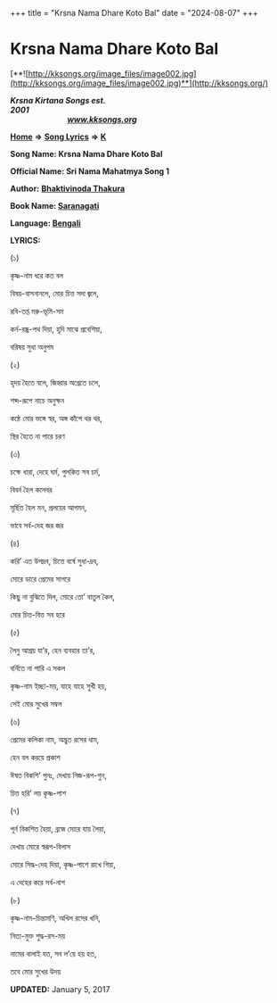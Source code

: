 +++
title = "Krsna Nama Dhare Koto Bal"
date = "2024-08-07"
+++

# Krsna Nama Dhare Koto Bal
[**![http://kksongs.org/image_files/image002.jpg](http://kksongs.org/image_files/image002.jpg)**](http://kksongs.org/)

**_Krsna Kirtana Songs est. 2001_**                                                                                                                                                 **_www.kksongs.org_**

**[Home](http://kksongs.org/)** **⇒** **[Song Lyrics](http://kksongs.org/lyrics.html)** **⇒** **[K](http://kksongs.org/songs/song_k.html)**

**Song Name: Krsna Nama Dhare Koto Bal**

**Official Name: Sri Nama Mahatmya Song 1**

**Author:** [**Bhaktivinoda Thakura**](http://kksongs.org/authors/list/bhaktivinoda.html)

**Book Name: [Saranagati](http://kksongs.org/authors/literature/saranagati.html)**

**Language: [Bengali](http://kksongs.org/language/list/bengali.html)**

**LYRICS:**

(১)

কৃষ্ণ\-নাম ধরে কত বল

বিষয়\-বাসনানলে, মোর চিত্ত সদা জ্বলে,

রবি\-তপ্ত মরু\-ভূমি\-সম

কর্ন\-রন্ধ্র\-পথ দিয়া, হৃদি মাঝে প্রবেশিয়া,

বরিষয় সুধা অনুপম

(২)

হৃদয় হৈতে বলে, জিহ্বার অগ্রেতে চলে,

শব্দ\-রূপে নাচে অনুক্ষন

কন্ঠে মোর ভঙ্গে স্বর, অঙ্গ কাঁপে থর থর,

স্থির হৈতে না পারে চরণ

(৩)

চক্ষে ধারা, দেহে ঘর্ম, পুলকিত সব চর্ম,

বিবর্ন হৈল কলেবর

মূর্ছিত হৈল মন, প্রলয়ের আগমন,

ভাবে সর্ব\-দেহ জর জর

(৪)

করি’ এত উপদ্রব, চিত্তে বর্ষে সুধা\-দ্রব,

মোরে ডারে প্রেমের সাগরে

কিছু না বুঝিতে দিল, মোরে তো’ বাতুল কৈল,

মোর চিত্ত\-বিত্ত সব হরে

(৫)

লৈনু আশ্রয় যা’র, হেন ব্যবহার তা’র,

বর্নিতে না পারি এ সকল

কৃষ্ণ\-নাম ইচ্ছা\-ময়, যাহে যাহে সুখী হয়,

সেই মোর সুখের সম্বল

(৬)

প্রেমের কলিকা নাম, অদ্ভুত রসের ধাম,

হেন বল করয়ে প্রকাশ

ঈষত বিকশি’ পুনঃ, দেখায় নিজ\-রূপ\-গুন,

চিত্ত হরি’ লয় কৃষ্ণ\-পাশ

(৭)

পূর্ন বিকশিত হৈয়া, ব্রজে মোরে যায় লৈয়া,

দেখায় মোরে স্বরূপ\-বিলাস

মোরে সিদ্ধ\-দেহ দিয়া, কৃষ্ণ\-পাশে রাখে গিয়া,

এ দেহের করে সর্ব\-নাশ

(৮)

কৃষ্ণ\-নাম\-চিন্তামণি, অখিল রসের খনি,

নিত্য\-মুক্ত শুদ্ধ\-রস\-ময়

নামের বালাই যত, সব ল’য়ে হয় হত,

তবে মোর সুখের উদয়

**UPDATED:** January 5, 2017